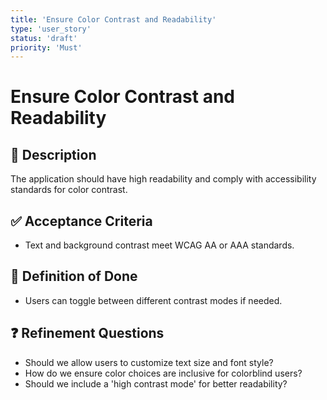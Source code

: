 ```yaml
---
title: 'Ensure Color Contrast and Readability'
type: 'user_story'
status: 'draft'
priority: 'Must'
---
```


# Ensure Color Contrast and Readability

## 📌 Description

The application should have high readability and comply with accessibility standards for color contrast.

## ✅ Acceptance Criteria

- Text and background contrast meet WCAG AA or AAA standards.

## 🎯 Definition of Done

- Users can toggle between different contrast modes if needed.

## ❓ Refinement Questions

- Should we allow users to customize text size and font style?
- How do we ensure color choices are inclusive for colorblind users?
- Should we include a 'high contrast mode' for better readability?
